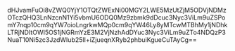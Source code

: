dHJvamFuOi8vZWQ0YjY1OTQtZWExNi00MGY2LWE5MzUtZjM5ODVjNDMzOTczQHQ3LnNzcnN1Yi5vbmU6ODQ0Mz9zbmk9dDcuc3Nyc3ViLm9uZSPomY7nqp10cm9qYW7oioLngrkwMQp0cm9qYW46Ly8yMTcwMTBhMy1jNDhkLTRjNDItOWI5OS1jNGRmYzE3M2VjNzhAdDYuc3Nyc3ViLm9uZTo4NDQzP3NuaT10Ni5zc3JzdWIub25lI+iZjueqnXRyb2phbuiKgueCuTAyCg==